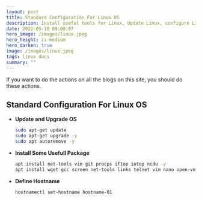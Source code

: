 ```yaml
---
layout: post
title: Standard Configuration For Linux OS
description: Install useful tools for Linux, Update Linux, configure Linux, and so on
date: 2022-05-10 09:00:07
hero_image: /images/linux.jpeg
hero_height: is-medium
hero_darken: true
image: /images/linux.jpeg
tags: linux docs
summary: ""
---
```


If you want to do the actions on all the blogs on this site, you should do these actions.


## **Standard Configuration For Linux OS**

- **Update and Upgrade OS**
    
    ```bash
    sudo apt-get update 
    sudo apt-get upgrade -y
    sudo apt autoremove -y 
    
    ```
    

- **Install Some Usefull Package**
    
    ```bash
    apt install net-tools vim git procps iftop iotop ncdu -y
    apt install wget gcc screen net-tools links telnet vim nano open-vm-tools sysstat rsync htop mlocate delta logwatch unzip dos2unix traceroute -y
    ```
    

- **Define Hostname**
    ```bash
    hostnamectl set-hostname hostname-01

    ```